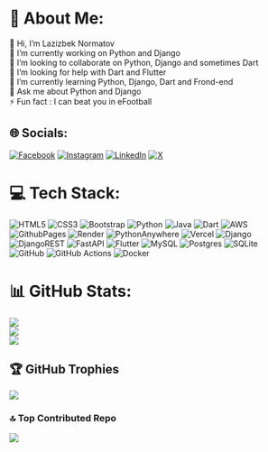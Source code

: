 # 💫 About Me:
👋 Hi, I’m Lazizbek Normatov<br>🔭 I’m currently working on Python and Django<br>👯 I’m looking to collaborate on Python, Django and sometimes Dart<br>🤝 I’m looking for help with Dart and Flutter<br>🌱 I’m currently learning Python, Django, Dart and Frond-end<br>💬 Ask me about Python and Django<br>⚡ Fun fact : I can beat you in eFootball


## 🌐 Socials:
[![Facebook](https://img.shields.io/badge/Facebook-%231877F2.svg?logo=Facebook&logoColor=white)](https://facebook.com/laziz.normatov.754) [![Instagram](https://img.shields.io/badge/Instagram-%23E4405F.svg?logo=Instagram&logoColor=white)](https://instagram.com/akhi_laziz) [![LinkedIn](https://img.shields.io/badge/LinkedIn-%230077B5.svg?logo=linkedin&logoColor=white)](https://linkedin.com/in/laziz-normatov-4470262a6) [![X](https://img.shields.io/badge/X-black.svg?logo=X&logoColor=white)](https://x.com/Lazizbek004) 

# 💻 Tech Stack:
![HTML5](https://img.shields.io/badge/html5-%23E34F26.svg?style=for-the-badge&logo=html5&logoColor=white) ![CSS3](https://img.shields.io/badge/css3-%231572B6.svg?style=for-the-badge&logo=css3&logoColor=white) ![Bootstrap](https://img.shields.io/badge/bootstrap-%238511FA.svg?style=for-the-badge&logo=bootstrap&logoColor=white) ![Python](https://img.shields.io/badge/python-3670A0?style=for-the-badge&logo=python&logoColor=ffdd54) ![Java](https://img.shields.io/badge/java-%23ED8B00.svg?style=for-the-badge&logo=openjdk&logoColor=white) ![Dart](https://img.shields.io/badge/dart-%230175C2.svg?style=for-the-badge&logo=dart&logoColor=white) ![AWS](https://img.shields.io/badge/AWS-%23FF9900.svg?style=for-the-badge&logo=amazon-aws&logoColor=white) ![GithubPages](https://img.shields.io/badge/github%20pages-121013?style=for-the-badge&logo=github&logoColor=white) ![Render](https://img.shields.io/badge/Render-%46E3B7.svg?style=for-the-badge&logo=render&logoColor=white) ![PythonAnywhere](https://img.shields.io/badge/pythonanywhere-%232F9FD7.svg?style=for-the-badge&logo=pythonanywhere&logoColor=151515) ![Vercel](https://img.shields.io/badge/vercel-%23000000.svg?style=for-the-badge&logo=vercel&logoColor=white) ![Django](https://img.shields.io/badge/django-%23092E20.svg?style=for-the-badge&logo=django&logoColor=white) ![DjangoREST](https://img.shields.io/badge/DJANGO-REST-ff1709?style=for-the-badge&logo=django&logoColor=white&color=ff1709&labelColor=gray) ![FastAPI](https://img.shields.io/badge/FastAPI-005571?style=for-the-badge&logo=fastapi) ![Flutter](https://img.shields.io/badge/Flutter-%2302569B.svg?style=for-the-badge&logo=Flutter&logoColor=white) ![MySQL](https://img.shields.io/badge/mysql-4479A1.svg?style=for-the-badge&logo=mysql&logoColor=white) ![Postgres](https://img.shields.io/badge/postgres-%23316192.svg?style=for-the-badge&logo=postgresql&logoColor=white) ![SQLite](https://img.shields.io/badge/sqlite-%2307405e.svg?style=for-the-badge&logo=sqlite&logoColor=white) ![GitHub](https://img.shields.io/badge/github-%23121011.svg?style=for-the-badge&logo=github&logoColor=white) ![GitHub Actions](https://img.shields.io/badge/github%20actions-%232671E5.svg?style=for-the-badge&logo=githubactions&logoColor=white) ![Docker](https://img.shields.io/badge/docker-%230db7ed.svg?style=for-the-badge&logo=docker&logoColor=white)
# 📊 GitHub Stats:
![](https://github-readme-stats.vercel.app/api?username=Lazizbek0001&theme=dark&hide_border=false&include_all_commits=false&count_private=false)<br/>
![](https://github-readme-streak-stats.herokuapp.com/?user=Lazizbek0001&theme=dark&hide_border=false)<br/>
![](https://github-readme-stats.vercel.app/api/top-langs/?username=Lazizbek0001&theme=dark&hide_border=false&include_all_commits=false&count_private=false&layout=compact)

## 🏆 GitHub Trophies
![](https://github-profile-trophy.vercel.app/?username=Lazizbek0001&theme=radical&no-frame=false&no-bg=true&margin-w=4)

### 🔝 Top Contributed Repo
![](https://github-contributor-stats.vercel.app/api?username=Lazizbek0001&limit=5&theme=dark&combine_all_yearly_contributions=true)

<!-- Proudly created with GPRM ( https://gprm.itsvg.in ) -->
